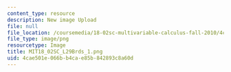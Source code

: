 ```yaml
---
content_type: resource
description: New image Upload
file: null
file_location: /coursemedia/18-02sc-multivariable-calculus-fall-2010/4cae501e066bb4cae85b842893c8a60d_MIT18_02SC_L29Brds_1.png
file_type: image/png
resourcetype: Image
title: MIT18_02SC_L29Brds_1.png
uid: 4cae501e-066b-b4ca-e85b-842893c8a60d
---
```

